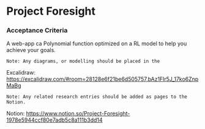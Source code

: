 # Project Foresight
### Acceptance Criteria
A web-app ca
Polynomial function optimized on a RL model to help you achieve your goals.

`Note: Any diagrams, or modelling should be placed in the `

Excalidraw: https://excalidraw.com/#room=28128e6f21be6d505757,bAz1Flr5J_17ko6ZnpMaBg

`Note: Any related research entries should be added as pages to the Notion.`

Notion: https://www.notion.so/Project-Foresight-1978e5944ccf80e7adb5c8a111b3dd14
